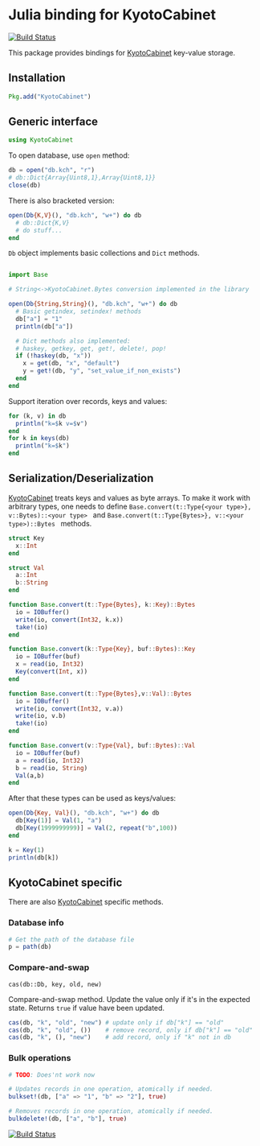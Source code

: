 # Julia binding for KyotoCabinet

[![Build Status](https://travis-ci.org/tuzzeg/KyotoCabinet.jl.svg)](https://travis-ci.org/tuzzeg/KyotoCabinet.jl)

This package provides bindings for [KyotoCabinet](http://fallabs.com/kyotocabinet) key-value storage.

## Installation

```julia
Pkg.add("KyotoCabinet")
```

## Generic interface

```julia
using KyotoCabinet
```

To open database, use `open` method:
```julia
db = open("db.kch", "r")
# db::Dict{Array{Uint8,1},Array{Uint8,1}}
close(db)
```

There is also bracketed version:

```julia
open(Db{K,V}(), "db.kch", "w+") do db
  # db::Dict{K,V}
  # do stuff...
end
```

`Db` object implements basic collections and `Dict` methods.

```julia

import Base

# String<->KyotoCabinet.Bytes conversion implemented in the library

open(Db{String,String}(), "db.kch", "w+") do db
  # Basic getindex, setindex! methods
  db["a"] = "1"
  println(db["a"])

  # Dict methods also implemented:
  # haskey, getkey, get, get!, delete!, pop!
  if (!haskey(db, "x"))
    x = get(db, "x", "default")
    y = get!(db, "y", "set_value_if_non_exists")
  end
end
```

Support iteration over records, keys and values:

```julia
for (k, v) in db
  println("k=$k v=$v")
end
for k in keys(db)
  println("k=$k")
end
```

## Serialization/Deserialization
[KyotoCabinet](http://fallabs.com/kyotocabinet) treats keys and values as byte arrays.
To make it work with arbitrary types, one needs to define
```Base.convert(t::Type{<your type>}, v::Bytes)::<your type> ``` and
```Base.convert(t::Type{Bytes>}, v::<your type>)::Bytes ```
methods.

```julia
struct Key
  x::Int
end

struct Val
  a::Int
  b::String
end

function Base.convert(t::Type{Bytes}, k::Key)::Bytes
  io = IOBuffer()
  write(io, convert(Int32, k.x))
  take!(io)
end

function Base.convert(k::Type{Key}, buf::Bytes)::Key
  io = IOBuffer(buf)
  x = read(io, Int32)
  Key(convert(Int, x))
end

function Base.convert(t::Type{Bytes},v::Val)::Bytes
  io = IOBuffer()
  write(io, convert(Int32, v.a))
  write(io, v.b)
  take!(io)
end

function Base.convert(v::Type{Val}, buf::Bytes)::Val
  io = IOBuffer(buf)
  a = read(io, Int32)
  b = read(io, String)
  Val(a,b)
end
```

After that these types can be used as keys/values:

```julia
open(Db{Key, Val}(), "db.kch", "w+") do db
  db[Key(1)] = Val(1, "a")
  db[Key(1999999999)] = Val(2, repeat("b",100))
end

k = Key(1)
println(db[k])
```

## KyotoCabinet specific
There are also [KyotoCabinet](http://fallabs.com/kyotocabinet) specific methods.

### Database info

```julia
# Get the path of the database file
p = path(db)
```

### Compare-and-swap

`cas(db::Db, key, old, new)`

Compare-and-swap method. Update the value only if it's in the expected state.
Returns `true` if value have been updated.

```julia
cas(db, "k", "old", "new") # update only if db["k"] == "old"
cas(db, "k", "old", ())    # remove record, only if db["k"] == "old"
cas(db, "k", (), "new")    # add record, only if "k" not in db
```

### Bulk operations

```julia
# TODO: Does'nt work now

# Updates records in one operation, atomically if needed.
bulkset!(db, ["a" => "1", "b" => "2"], true)

# Removes records in one operation, atomically if needed.
bulkdelete!(db, ["a", "b"], true)
```

[![Build Status](https://github.com/eugeneai/KyotoCabinet.jl/actions/workflows/CI.yml/badge.svg?branch=master)](https://github.com/eugeneai/KyotoCabinet.jl/actions/workflows/CI.yml?query=branch%3Amaster)
